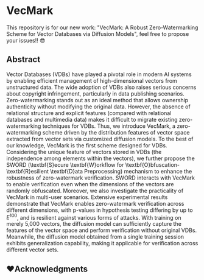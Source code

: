 # VecMark
This repository is for our new work: "VecMark: A Robust Zero-Watermarking Scheme for Vector Databases via Diffusion Models", feel free to propose your issues!! 😎

## Abstract
Vector Databases (VDBs) have played a pivotal role in modern AI systems by enabling efficient management of high-dimensional vectors from unstructured data. The wide adoption of VDBs also raises serious concerns about copyright infringement, particularly in data publishing scenarios. Zero-watermarking stands out as an ideal method that allows ownership authenticity without modifying the original data. However, the absence of relational structure and explicit features (compared with relational databases and multimedia data) makes it difficult to migrate existing zero-watermarking techniques for VDBs. Thus, we introduce VecMark, a zero-watermarking scheme driven by the distribution features of vector space extracted from vector sets via customized diffusion models. To the best of our knowledge, VecMark is the first scheme designed for VDBs. Considering the unique feature of vectors stored in VDBs (the independence among elements within the vectors), we further propose the SWORD (\textbf{S}ecure \textbf{W}orkflow for \textbf{O}bfuscation-\textbf{R}esilient \textbf{D}ata Preprocessing) mechanism to enhance the robustness of zero-watermark verification. SWORD interacts with VecMark to enable verification even when the dimensions of the vectors are randomly obfuscated. Moreover, we also investigate the practicality of VecMark in multi-user scenarios. Extensive experimental results demonstrate that VecMark enables zero-watermark verification across different dimensions, with p-values in hypothesis testing differing by up to $E^{100}$, and is resilient against various forms of attacks. With training on merely 5,000 vectors, the diffusion model can sufficiently capture the features of the vector space and perform verification without original VDBs. Meanwhile, the diffusion model obtained from a single training session exhibits generalization capability, making it applicable for verification across different vector sets. 


## ❤️Acknowledgments

<!-- Our code of fine tuning is based on the work of [BoT](https://github.com/zihao-ai/unthinking_vulnerability).-->
